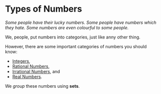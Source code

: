 # Types of Numbers

*Some people have their lucky numbers. Some people have numbers which they hate. Some numbers are even colourful to some people.*

We, people, put numbers into categories, just like anny other thing.

However, there are some important categories of numbers you should know:

 - [Integers](integers.md),
 - [Rational Numbers](rational-numbers.md),
 - [Irrational Numbers](irrational-numbers.md), and
 - [Real Numbers](real-numbers.md).

We *group* these numbers using **sets**.
